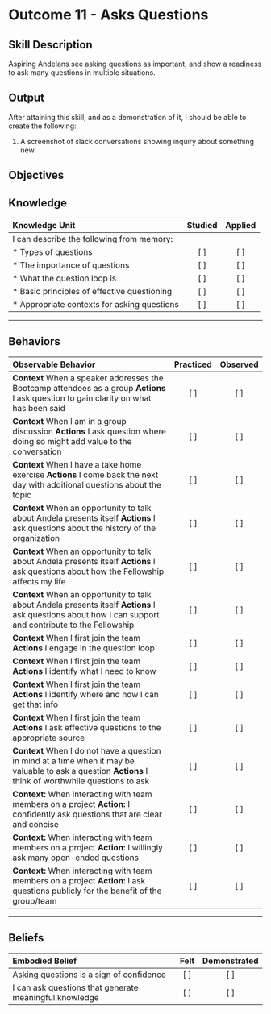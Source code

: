 # Outcome 11 - Asks Questions

**Skill Description**
----------
Aspiring Andelans see asking questions as important, and show a readiness to ask many questions in multiple situations.


**Output**
----------
After attaining this skill, and as a demonstration of it, I should be able to create the following:

1. A screenshot of slack conversations showing inquiry about something new.


**Objectives**
----------

## **Knowledge**


| Knowledge Unit   |      Studied      | Applied |
|:-------------|:------------------:|:--------:|
| I can describe the following from memory: | | |
| * Types of questions | [ ] |    [ ] |
| * The importance of questions | [ ] |    [ ] |
| * What the question loop is | [ ] |    [ ] |
| * Basic principles of effective questioning | [ ] |    [ ] |
| * Appropriate contexts for asking questions | [ ] |    [ ] |


----------


## **Behaviors**


| Observable Behavior   |      Practiced      | Observed |
|:-------------|:------------------:|:--------:|
|**Context** When a speaker addresses the Bootcamp attendees as a group **Actions** I ask question to gain clarity on what has been said | [ ] |    [ ] |
|**Context** When I am in a group discussion **Actions** I ask question where doing so might add value to the conversation | [ ] |    [ ] |
|**Context** When I have a take home exercise **Actions** I come back the next day with additional questions about the topic | [ ] |    [ ] |
|**Context** When an opportunity to talk about Andela presents itself **Actions** I ask questions about the history of the organization | [ ] |    [ ] |
|**Context** When an opportunity to talk about Andela presents itself **Actions** I ask questions about how the Fellowship affects my life | [ ] |    [ ] |
|**Context** When an opportunity to talk about Andela presents itself **Actions** I ask questions about how I can support and contribute to the Fellowship | [ ] |    [ ] |
|**Context** When I first join the team **Actions** I engage in the question loop | [ ] |    [ ] |
|**Context** When I first join the team **Actions** I identify what I need to know | [ ] |    [ ] |
|**Context** When I first join the team **Actions** I identify where and how I can get that info | [ ] |    [ ] |
|**Context** When I first join the team **Actions** I ask effective questions to the appropriate source | [ ] |    [ ] |
|**Context** When I do not have a question in mind at a time when it may be valuable to ask a question **Actions** I think of worthwhile questions to ask | [ ] |    [ ] |
|**Context:** When interacting with team members on a project **Action:** I confidently ask questions that are clear and concise | [ ] |    [ ] |
|**Context:** When interacting with team members on a project **Action:** I willingly ask many open-ended questions | [ ] |  [ ] |
|**Context:** When interacting with team members on a project **Action:** I ask questions publicly for the benefit of the group/team | [ ] |    [ ] |


----------


## **Beliefs**


| Embodied Belief   |      Felt      | Demonstrated |
|:-------------|:------------------:|:--------:|
| Asking questions is a sign of confidence |   [ ]   |   [ ] |
| I can ask questions that generate meaningful knowledge |   [ ]   |   [ ] |
